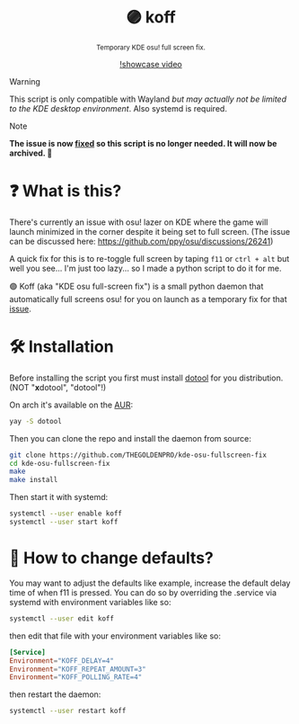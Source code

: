 <div align="center">

  # 🟣 koff

  <sub>Temporary KDE osu! full screen fix.</sub>

  [!showcase video](https://github.com/THEGOLDENPRO/kde-osu-fullscreen-fix/assets/66202304/5e65223a-c01f-4cf6-a2ec-451777e910f0)

</div>

> [!WARNING]
> This script is only compatible with Wayland *but may actually not be limited to the KDE desktop environment*.
> Also systemd is required.

> [!NOTE]
> **The issue is now [fixed](https://github.com/ppy/osu/discussions/26241#discussioncomment-9501639) so this script is no longer needed. It will now be archived. 👋**

# ❓ What is this?
There's currently an issue with osu! lazer on KDE where the game will launch minimized in the corner despite it being set to full screen. (The issue can be discussed here: https://github.com/ppy/osu/discussions/26241)

A quick fix for this is to re-toggle full screen by taping ``f11`` or ``ctrl + alt`` but well you see... I'm just too lazy... so I made a python script to do it for me.

🟣 Koff (aka "KDE osu full-screen fix") is a small python daemon that automatically full screens osu! for you on launch as a temporary fix for that [issue](https://github.com/ppy/osu/discussions/26241).

# 🛠️ Installation
Before installing the script you first must install [dotool](https://git.sr.ht/~geb/dotool) for you distribution. (NOT "**x**dotool", "dotool"!)

On arch it's available on the [AUR](https://aur.archlinux.org/packages/dotool):
```sh
yay -S dotool
```

Then you can clone the repo and install the daemon from source:
```sh
git clone https://github.com/THEGOLDENPRO/kde-osu-fullscreen-fix
cd kde-osu-fullscreen-fix
make
make install
```

Then start it with systemd:
```sh
systemctl --user enable koff
systemctl --user start koff
```

# 🔮 How to change defaults?
You may want to adjust the defaults like example, increase the default delay time of when f11 is pressed. You can do so by overriding the .service via systemd with environment variables like so:
```sh
systemctl --user edit koff
```
then edit that file with your environment variables like so:
```toml
[Service]
Environment="KOFF_DELAY=4"
Environment="KOFF_REPEAT_AMOUNT=3"
Environment="KOFF_POLLING_RATE=4"
```
then restart the daemon:
```sh
systemctl --user restart koff
```
